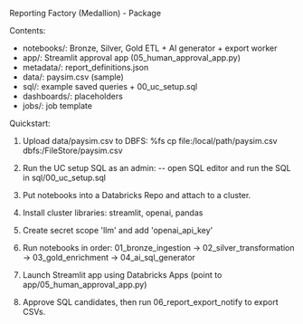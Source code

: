 Reporting Factory (Medallion) - Package

Contents:
- notebooks/: Bronze, Silver, Gold ETL + AI generator + export worker
- app/: Streamlit approval app (05_human_approval_app.py)
- metadata/: report_definitions.json
- data/: paysim.csv (sample)
- sql/: example saved queries + 00_uc_setup.sql
- dashboards/: placeholders
- jobs/: job template

Quickstart:
1) Upload data/paysim.csv to DBFS:
   %fs cp file:/local/path/paysim.csv dbfs:/FileStore/paysim.csv

2) Run the UC setup SQL as an admin:
   -- open SQL editor and run the SQL in sql/00_uc_setup.sql

3) Put notebooks into a Databricks Repo and attach to a cluster.

4) Install cluster libraries: streamlit, openai, pandas

5) Create secret scope 'llm' and add 'openai_api_key'

6) Run notebooks in order:
   01_bronze_ingestion -> 02_silver_transformation -> 03_gold_enrichment -> 04_ai_sql_generator

7) Launch Streamlit app using Databricks Apps (point to app/05_human_approval_app.py)

8) Approve SQL candidates, then run 06_report_export_notify to export CSVs.

